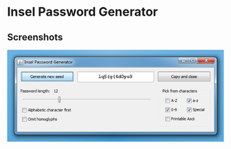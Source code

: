 Insel Password Generator
========================

Screenshots
-----------

![Main window](https://github.com/insel-maz/insel-password-generator/raw/master/src/site/resources/images/screenshot-01.png)
